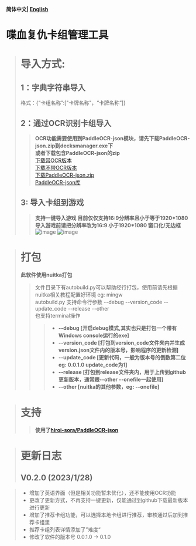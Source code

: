 **简体中文| [English](./README_EN.md)**
# 喋血复仇卡组管理工具
> # 导入方式:
> ## 1：字典字符串导入
> 格式：{“卡组名称”:["卡牌名称"，“卡牌名称”]}
> ## 2：通过OCR识别卡组导入
>> **OCR功能需要使用到PaddleOCR-json模块，请先下载PaddleOCR-json.zip到decksmanager.exe下**  
>> **或者下载包含PaddleOCR-json的zip**  
[下载带OCR版本](https://github.com/PilotSherlock/b4bdeckmanager/releases/download/DeckManager_v0.2.0/b4bdeckmanager_v0.2.0_OCR.zip)  
[下载不带OCR版本](https://github.com/PilotSherlock/b4bdeckmanager/releases/download/DeckManager_v0.2.0/b4bdeckmanager_v0.2.0_withoutOCR.zip)  
[下载PaddleOCR-json.zip](https://github.com/PilotSherlock/b4bdeckmanager/releases/download/PaddleOCR-json/PaddleOCR-json.zip)  
[PaddleOCR-json库](https://github.com/hiroi-sora/PaddleOCR-json)
> ## 3: 导入卡组到游戏
>> **支持一键导入游戏**
>> **目前仅仅支持16:9分辨率且小于等于1920*1080**  
>> **导入游戏前请把分辨率改为16:9 小于1920*1080 窗口化/无边框**
>> ![image](https://user-images.githubusercontent.com/42969918/215276860-5bef2ec4-03da-4ae0-b9b2-7f269808e507.png)
>> ![image](https://user-images.githubusercontent.com/42969918/215276867-57217061-6b07-42df-a31b-3d2b4510730f.png)


> # 打包
> **此软件使用nuitka打包**
>> 文件目录下有autobuild.py可以帮助经行打包，使用前请先根据nuitka相关教程配置好环境 eg:  mingw  
>> autobuild.py 支持命令行参数 --debug --version_code --update_code --release --other  
>> 也支持terminal操作
>>> + **--debug         [开启debug模式,其实也只是打包一个带有Windows console运行的exe]**
>>> + **--version_code         [打包到version_code文件夹内并生成version.json文件内的版本号，影响程序的更新检测]**
>>> + **--update_code         [更新代码，一般为版本号的倒数第二位 eg: 0.0.1.0 update_code为1]**
>>> + **--release         [打包到release文件夹内，用于上传到github更新版本，通常跟--other --onefile一起使用]**
>>> + **--other         [nuitka的其他参数，eg: --onefile]**

> # 支持
>> **使用了[hiroi-sora/PaddleOCR-json](https://github.com/hiroi-sora/PaddleOCR-json)**

> # 更新日志
> ## V0.2.0 (2023/1/28)

> * 增加了英语界面（但是相关功能暂未优化），还不能使用OCR功能
> * 更改了更新方式，不再支持一键更新，仅能通过到github下载最新版本进行更新
> * 增加了推荐卡组功能，可以选择本地卡组进行推荐，审核通过后加到推荐卡组里
> * 推荐卡组列表详情添加了”难度“
> * 修改了软件的版本号 0.0.1.0 -> 0.1.0
